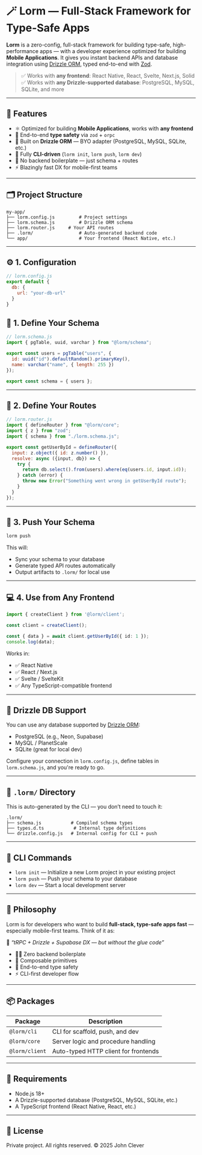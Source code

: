 # 🪄 Lorm — Full-Stack Framework for Type-Safe Apps

**Lorm** is a zero-config, full-stack framework for building type-safe, high-performance apps — with a developer experience optimized for building **Mobile Applications**. It gives you instant backend APIs and database integration using [Drizzle ORM](https://orm.drizzle.team), typed end-to-end with [Zod](https://zod.dev).

> ✅ Works with **any frontend**: React Native, React, Svelte, Next.js, Solid  
> ✅ Works with **any Drizzle-supported database**: PostgreSQL, MySQL, SQLite, and more

---

## 🚀 Features

- ⚛️ Optimized for building **Mobile Applications**, works with **any frontend**
- 🎯 End-to-end **type safety** via `zod` + `orpc`
- 🧪 Built on **Drizzle ORM** — BYO adapter (PostgreSQL, MySQL, SQLite, etc.)
- 🔧 Fully **CLI-driven** (`lorm init`, `lorm push`, `lorm dev`)
- 🚫 No backend boilerplate — just schema + routes
- ⚡️ Blazingly fast DX for mobile-first teams

---

## 🗂️ Project Structure

```
my-app/
├── lorm.config.js         # Project settings
├── lorm.schema.js         # Drizzle ORM schema
├── lorm.router.js     # Your API routes
├── .lorm/                 # Auto-generated backend code
└── app/                   # Your frontend (React Native, etc.)
```

---

## ⚙️ 1. Configuration

```js
// lorm.config.js
export default {
  db: {
    url: "your-db-url"
  }
}
```

## 🧱 1. Define Your Schema

```js
// lorm.schema.js
import { pgTable, uuid, varchar } from "@lorm/schema";

export const users = pgTable("users", {
  id: uuid("id").defaultRandom().primaryKey(),
  name: varchar("name", { length: 255 })
});

export const schema = { users };
```

---

## 🔧 2. Define Your Routes

```js
// lorm.router.js
import { defineRouter } from "@lorm/core";
import { z } from "zod";
import { schema } from "./lorm.schema.js";

export const getUserById = defineRouter({
  input: z.object({ id: z.number() }),
  resolve: async ({input, db}) => {
    try {
      return db.select().from(users).where(eq(users.id, input.id));
    } catch (error) {
      throw new Error("Something went wrong in getUserById route");
    }
  }
});
```

---

## 📡 3. Push Your Schema

```bash
lorm push
```

This will:
- Sync your schema to your database
- Generate typed API routes automatically
- Output artifacts to `.lorm/` for local use

---

## 💻 4. Use from Any Frontend

```ts
import { createClient } from '@lorm/client';

const client = createClient();

const { data } = await client.getUserById({ id: 1 });
console.log(data);
```

Works in:
- ✅ React Native
- ✅ React / Next.js
- ✅ Svelte / SvelteKit
- ✅ Any TypeScript-compatible frontend

---

## 🔁 Drizzle DB Support

You can use any database supported by [Drizzle ORM](https://orm.drizzle.team/docs/overview):

- PostgreSQL (e.g., Neon, Supabase)
- MySQL / PlanetScale
- SQLite (great for local dev)

Configure your connection in `lorm.config.js`, define tables in `lorm.schema.js`, and you're ready to go.

---

## 📁 `.lorm/` Directory

This is auto-generated by the CLI — you don’t need to touch it:

```
.lorm/
├── schema.js           # Compiled schema types
├── types.d.ts           # Internal type definitions
└── drizzle.config.js   # Internal config for CLI + push
```

---

## 🚀 CLI Commands
- `lorm init` — Initialize a new Lorm project in your existing project
- `lorm push` — Push your schema to your database
- `lorm dev` — Start a local development server
---

## 🎯 Philosophy

Lorm is for developers who want to build **full-stack, type-safe apps fast** — especially mobile-first teams. Think of it as:

🧱 _“tRPC + Drizzle + Supabase DX — but without the glue code”_

- 🧘‍♀️ Zero backend boilerplate
- 🧩 Composable primitives
- 🔐 End-to-end type safety
- ⚡️ CLI-first developer flow

---

## 📦 Packages

| Package           | Description                            |
|------------------|----------------------------------------|
| `@lorm/cli`       | CLI for scaffold, push, and dev        |
| `@lorm/core`      | Server logic and procedure handling    |
| `@lorm/client`    | Auto-typed HTTP client for frontends   |

---

## 🧪 Requirements

- Node.js 18+
- A Drizzle-supported database (PostgreSQL, MySQL, SQLite, etc.)
- A TypeScript frontend (React Native, React, etc.)

---

## 📜 License

Private project. All rights reserved. © 2025 John Clever
